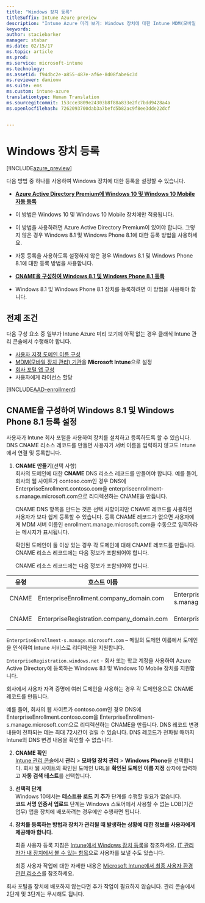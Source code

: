 ```yaml
---
title: "Windows 장치 등록"
titleSuffix: Intune Azure preview
description: "Intune Azure 미리 보기: Windows 장치에 대한 Intune MDM(모바일 장치 관리)을 사용하도록 설정합니다."
keywords: 
author: staciebarker
manager: stabar
ms.date: 02/15/17
ms.topic: article
ms.prod: 
ms.service: microsoft-intune
ms.technology: 
ms.assetid: f94dbc2e-a855-487e-af6e-8d08fabe6c3d
ms.reviewer: damionw
ms.suite: ems
ms.custom: intune-azure
translationtype: Human Translation
ms.sourcegitcommit: 153cce3809e24303b8f88a833e2fc7bdd9428a4a
ms.openlocfilehash: 7262093700dab3a7befd5b82ac9f8ee3dde22dcf


---
```


# <a name="enroll-windows-devices"></a>Windows 장치 등록 

[!INCLUDE[azure_preview](../includes/azure_preview.md)]

다음 방법 중 하나를 사용하여 Windows 장치에 대한 등록을 설정할 수 있습니다.

- [**Azure Active Directory Premium에 Windows 10 및 Windows 10 Mobile 자동 등록**](#set-up-windows-10-and-windows-10-mobile-automatic-enrollment-with-azure-active-directory-premium)
 -  이 방법은 Windows 10 및 Windows 10 Mobile 장치에만 적용됩니다.
 -  이 방법을 사용하려면 Azure Active Directory Premium이 있어야 합니다. 그렇지 않은 경우 Windows 8.1 및 Windows Phone 8.1에 대한 등록 방법을 사용하세요.
 -  자동 등록을 사용하도록 설정하지 않은 경우 Windows 8.1 및 Windows Phone 8.1에 대한 등록 방법을 사용합니다.

- [**CNAME을 구성하여 Windows 8.1 및 Windows Phone 8.1 등록**](#set-up-windows-81-and-windows-phone-81-enrollment-by-configuring-cname)
 - Windows 8.1 및 Windows Phone 8.1 장치를 등록하려면 이 방법을 사용해야 합니다.


## <a name="prerequisites"></a>전제 조건

다음 구성 요소 중 일부가 Intune Azure 미리 보기에 아직 없는 경우 클래식 Intune 관리 콘솔에서 수행해야 합니다.

- [사용자 지정 도메인 이름 구성](https://docs.microsoft.com/intune/get-started/start-with-a-paid-subscription-to-microsoft-intune-step-2)
- [MDM(모바일 장치 관리) 기관](set-mdm-authority.md)을 **Microsoft Intune**으로 설정
- [회사 포털 앱 구성](/intune-azure/manage-apps/company-portal-app.md)
- 사용자에게 라이선스 할당

[!INCLUDE[AAD-enrollment](../includes/win10-automatic-enrollment-aad.md)]

## <a name="set-up-windows-81-and-windows-phone-81-enrollment-by-configuring-cname"></a>CNAME을 구성하여 Windows 8.1 및 Windows Phone 8.1 등록 설정

사용자가 Intune 회사 포털을 사용하여 장치를 설치하고 등록하도록 할 수 있습니다. DNS CNAME 리소스 레코드를 만들면 사용자가 서버 이름을 입력하지 않고도 Intune에서 연결 및 등록합니다.

1. **CNAME 만들기**(선택 사항)<br>
 회사의 도메인에 대한 **CNAME** DNS 리소스 레코드를 만들어야 합니다. 예를 들어, 회사의 웹 사이트가 contoso.com인 경우 DNS에 EnterpriseEnrollment.contoso.com을 enterpriseenrollment-s.manage.microsoft.com으로 리디렉션하는 CNAME을 만듭니다.

    CNAME DNS 항목을 만드는 것은 선택 사항이지만 CNAME 레코드를 사용하면 사용자가 보다 쉽게 등록할 수 있습니다. 등록 CNAME 레코드가 없으면 사용자에게 MDM 서버 이름인 enrollment.manage.microsoft.com을 수동으로 입력하라는 메시지가 표시됩니다.

    확인된 도메인이 둘 이상 있는 경우 각 도메인에 대해 CNAME 레코드를 만듭니다. CNAME 리소스 레코드에는 다음 정보가 포함되어야 합니다.

    CNAME 리소스 레코드에는 다음 정보가 포함되어야 합니다.

  |유형|호스트 이름|지시 대상|TTL|
  |--------|-------------|-------------|-------|
  |CNAME|EnterpriseEnrollment.company_domain.com|EnterpriseEnrollment-s.manage.microsoft.com |1시간|
  |CNAME|EnterpriseRegistration.company_domain.com|EnterpriseRegistration.windows.net|1시간|

  `EnterpriseEnrollment-s.manage.microsoft.com` – 메일의 도메인 이름에서 도메인을 인식하여 Intune 서비스로 리디렉션을 지원합니다.

  `EnterpriseRegistration.windows.net` - 회사 또는 학교 계정을 사용하여 Azure Active Directory에 등록하는 Windows 8.1 및 Windows 10 Mobile 장치를 지원합니다.

  회사에서 사용자 자격 증명에 여러 도메인을 사용하는 경우 각 도메인용으로 CNAME 레코드를 만듭니다.

  예를 들어, 회사의 웹 사이트가 contoso.com인 경우 DNS에 EnterpriseEnrollment.contoso.com을 EnterpriseEnrollment-s.manage.microsoft.com으로 리디렉션하는 CNAME을 만듭니다. DNS 레코드 변경 내용이 전파되는 데는 최대 72시간이 걸릴 수 있습니다. DNS 레코드가 전파될 때까지 Intune의 DNS 변경 내용을 확인할 수 없습니다.

2.  **CNAME 확인**<br>[Intune 관리 콘솔](http://manage.microsoft.com)에서 **관리** &gt; **모바일 장치 관리** &gt; **Windows Phone**을 선택합니다. 회사 웹 사이트의 확인된 도메인 URL을 **확인된 도메인 이름 지정** 상자에 입력하고 **자동 검색 테스트**를 선택합니다.

3.  **선택적 단계**<br>Windows 10에서는 **테스트용 로드 키 추가** 단계를 수행할 필요가 없습니다. <br>**코드 서명 인증서 업로드** 단계는 Windows 스토어에서 사용할 수 없는 LOB(기간 업무) 앱을 장치에 배포하려는 경우에만 수행하면 됩니다.

4.  **장치를 등록하는 방법과 장치가 관리될 때 발생하는 상황에 대한 정보를 사용자에게 제공해야 합니다.**

    최종 사용자 등록 지침은 [Intune에서 Windows 장치 등록](https://docs.microsoft.com/en-us/intune/enduser/enroll-your-device-in-intune-windows)을 참조하세요. [IT 관리자가 내 장치에서 볼 수 있는 항목](https://docs.microsoft.com/intune/enduser/what-can-your-it-administrator-see-when-you-enroll-your-device-in-intune-windows)으로 사용자를 보낼 수도 있습니다.

    최종 사용자 작업에 대한 자세한 내용은 [Microsoft Intune에서 최종 사용자 환경 관련 리소스](https://docs.microsoft.com/intune/deploy-use/what-to-tell-your-end-users-about-using-microsoft-intune)를 참조하세요.

회사 포털을 장치에 배포하지 않는다면 추가 작업이 필요하지 않습니다.  관리 콘솔에서 2단계 및 3단계는 무시해도 됩니다.



<!--HONumber=Feb17_HO3-->


